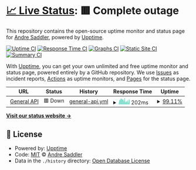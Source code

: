 # [📈 Live Status](https://Rehkloos.github.io/api-status): <!--live status--> **🟥 Complete outage**

This repository contains the open-source uptime monitor and status page for [Andre Saddler](rehkloos.com), powered by [Upptime](https://github.com/upptime/upptime).

[![Uptime CI](https://github.com/Rehkloos/api-status/workflows/Uptime%20CI/badge.svg)](https://github.com/Rehkloos/api-status/actions?query=workflow%3A%22Uptime+CI%22)
[![Response Time CI](https://github.com/Rehkloos/api-status/workflows/Response%20Time%20CI/badge.svg)](https://github.com/Rehkloos/api-status/actions?query=workflow%3A%22Response+Time+CI%22)
[![Graphs CI](https://github.com/Rehkloos/api-status/workflows/Graphs%20CI/badge.svg)](https://github.com/Rehkloos/api-status/actions?query=workflow%3A%22Graphs+CI%22)
[![Static Site CI](https://github.com/Rehkloos/api-status/workflows/Static%20Site%20CI/badge.svg)](https://github.com/Rehkloos/api-status/actions?query=workflow%3A%22Static+Site+CI%22)
[![Summary CI](https://github.com/Rehkloos/api-status/workflows/Summary%20CI/badge.svg)](https://github.com/Rehkloos/api-status/actions?query=workflow%3A%22Summary+CI%22)

With [Upptime](https://upptime.js.org), you can get your own unlimited and free uptime monitor and status page, powered entirely by a GitHub repository. We use [Issues](https://github.com/Rehkloos/api-status/issues) as incident reports, [Actions](https://github.com/Rehkloos/api-status/actions) as uptime monitors, and [Pages](https://Rehkloos.github.io/api-status) for the status page.

<!--start: status pages-->
<!-- This summary is generated by Upptime (https://github.com/upptime/upptime) -->
<!-- Do not edit this manually, your changes will be overwritten -->
<!-- prettier-ignore -->
| URL | Status | History | Response Time | Uptime |
| --- | ------ | ------- | ------------- | ------ |
| <img alt="" src="https://favicons.githubusercontent.com/api.axsddlr.xyz" height="13"> [General API](https://api.axsddlr.xyz/) | 🟥 Down | [general-api.yml](https://github.com/axsddlr/api-status/commits/HEAD/history/general-api.yml) | <details><summary><img alt="Response time graph" src="./graphs/general-api/response-time-week.png" height="20"> 202ms</summary><br><a href="https://status.axsddlr.xyz/history/general-api"><img alt="Response time 267" src="https://img.shields.io/endpoint?url=https%3A%2F%2Fraw.githubusercontent.com%2Faxsddlr%2Fapi-status%2FHEAD%2Fapi%2Fgeneral-api%2Fresponse-time.json"></a><br><a href="https://status.axsddlr.xyz/history/general-api"><img alt="24-hour response time 159" src="https://img.shields.io/endpoint?url=https%3A%2F%2Fraw.githubusercontent.com%2Faxsddlr%2Fapi-status%2FHEAD%2Fapi%2Fgeneral-api%2Fresponse-time-day.json"></a><br><a href="https://status.axsddlr.xyz/history/general-api"><img alt="7-day response time 202" src="https://img.shields.io/endpoint?url=https%3A%2F%2Fraw.githubusercontent.com%2Faxsddlr%2Fapi-status%2FHEAD%2Fapi%2Fgeneral-api%2Fresponse-time-week.json"></a><br><a href="https://status.axsddlr.xyz/history/general-api"><img alt="30-day response time 255" src="https://img.shields.io/endpoint?url=https%3A%2F%2Fraw.githubusercontent.com%2Faxsddlr%2Fapi-status%2FHEAD%2Fapi%2Fgeneral-api%2Fresponse-time-month.json"></a><br><a href="https://status.axsddlr.xyz/history/general-api"><img alt="1-year response time 260" src="https://img.shields.io/endpoint?url=https%3A%2F%2Fraw.githubusercontent.com%2Faxsddlr%2Fapi-status%2FHEAD%2Fapi%2Fgeneral-api%2Fresponse-time-year.json"></a></details> | <details><summary><a href="https://status.axsddlr.xyz/history/general-api">99.11%</a></summary><a href="https://status.axsddlr.xyz/history/general-api"><img alt="All-time uptime 99.49%" src="https://img.shields.io/endpoint?url=https%3A%2F%2Fraw.githubusercontent.com%2Faxsddlr%2Fapi-status%2FHEAD%2Fapi%2Fgeneral-api%2Fuptime.json"></a><br><a href="https://status.axsddlr.xyz/history/general-api"><img alt="24-hour uptime 97.48%" src="https://img.shields.io/endpoint?url=https%3A%2F%2Fraw.githubusercontent.com%2Faxsddlr%2Fapi-status%2FHEAD%2Fapi%2Fgeneral-api%2Fuptime-day.json"></a><br><a href="https://status.axsddlr.xyz/history/general-api"><img alt="7-day uptime 99.11%" src="https://img.shields.io/endpoint?url=https%3A%2F%2Fraw.githubusercontent.com%2Faxsddlr%2Fapi-status%2FHEAD%2Fapi%2Fgeneral-api%2Fuptime-week.json"></a><br><a href="https://status.axsddlr.xyz/history/general-api"><img alt="30-day uptime 99.74%" src="https://img.shields.io/endpoint?url=https%3A%2F%2Fraw.githubusercontent.com%2Faxsddlr%2Fapi-status%2FHEAD%2Fapi%2Fgeneral-api%2Fuptime-month.json"></a><br><a href="https://status.axsddlr.xyz/history/general-api"><img alt="1-year uptime 99.55%" src="https://img.shields.io/endpoint?url=https%3A%2F%2Fraw.githubusercontent.com%2Faxsddlr%2Fapi-status%2FHEAD%2Fapi%2Fgeneral-api%2Fuptime-year.json"></a></details>

<!--end: status pages-->

[**Visit our status website →**](https://Rehkloos.github.io/api-status)

## 📄 License

- Powered by: [Upptime](https://github.com/upptime/upptime)
- Code: [MIT](./LICENSE) © [Andre Saddler](rehkloos.com)
- Data in the `./history` directory: [Open Database License](https://opendatacommons.org/licenses/odbl/1-0/)
